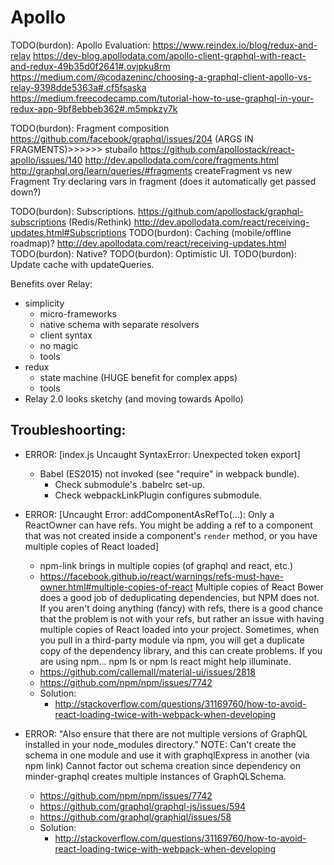 # Apollo

TODO(burdon): Apollo Evaluation:
https://www.reindex.io/blog/redux-and-relay
https://dev-blog.apollodata.com/apollo-client-graphql-with-react-and-redux-49b35d0f2641#.ovjpku8rm
https://medium.com/@codazeninc/choosing-a-graphql-client-apollo-vs-relay-9398dde5363a#.cf5fsaska
https://medium.freecodecamp.com/tutorial-how-to-use-graphql-in-your-redux-app-9bf8ebbeb362#.m5mpkzy7k

TODO(burdon): Fragment composition
https://github.com/facebook/graphql/issues/204 (ARGS IN FRAGMENTS)>>>>>> stubailo
https://github.com/apollostack/react-apollo/issues/140
http://dev.apollodata.com/core/fragments.html
http://graphql.org/learn/queries/#fragments
createFragment vs new Fragment
Try declaring vars in fragment (does it automatically get passed down?)

TODO(burdon): Subscriptions.
https://github.com/apollostack/graphql-subscriptions (Redis/Rethink)
http://dev.apollodata.com/react/receiving-updates.html#Subscriptions
TODO(burdon): Caching (mobile/offline roadmap)?
http://dev.apollodata.com/react/receiving-updates.html
TODO(burdon): Native?
TODO(burdon): Optimistic UI.
TODO(burdon): Update cache with updateQueries.


Benefits over Relay:
 - simplicity
   - micro-frameworks
   - native schema with separate resolvers
   - client syntax
   - no magic
   - tools
 - redux
   - state machine (HUGE benefit for complex apps)
   - tools
 - Relay 2.0 looks sketchy (and moving towards Apollo)



## Troubleshoorting:

- ERROR: [index.js Uncaught SyntaxError: Unexpected token export]
    - Babel (ES2015) not invoked (see "require" in webpack bundle).
        - Check submodule's .babelrc set-up.
        - Check webpackLinkPlugin configures submodule.

- ERROR: [Uncaught Error: addComponentAsRefTo(...): Only a ReactOwner can have refs. You might be adding a ref to a component that was not created inside a component's `render` method, or you have multiple copies of React loaded]
    - npm-link brings in multiple copies (of graphql and react, etc.)
    - https://facebook.github.io/react/warnings/refs-must-have-owner.html#multiple-copies-of-react
        Multiple copies of React
        Bower does a good job of deduplicating dependencies, but NPM does not. If you aren't doing anything (fancy) with refs, there is a good chance that the problem is not with your refs, but rather an issue with having multiple copies of React loaded into your project. Sometimes, when you pull in a third-party module via npm, you will get a duplicate copy of the dependency library, and this can create problems.
        If you are using npm... npm ls or npm ls react might help illuminate.
    - https://github.com/callemall/material-ui/issues/2818
    - https://github.com/npm/npm/issues/7742
    - Solution:
        - http://stackoverflow.com/questions/31169760/how-to-avoid-react-loading-twice-with-webpack-when-developing

- ERROR: "Also ensure that there are not multiple versions of GraphQL installed in your node_modules directory."
     NOTE: Can't create the schema in one module and use it with graphqlExpress in another (via npm link)
     Cannot factor out schema creation since dependency on minder-graphql creates multiple
     instances of GraphQLSchema.
     - https://github.com/npm/npm/issues/7742
     - https://github.com/graphql/graphql-js/issues/594
     - https://github.com/graphql/graphiql/issues/58
    - Solution:
        - http://stackoverflow.com/questions/31169760/how-to-avoid-react-loading-twice-with-webpack-when-developing
